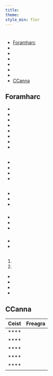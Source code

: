 ```yaml
---
title:
theme:
style_min: fíor
---
```

# 

## 

* [Foramharc]()
* []()
* []()
* []()
* []()
* []()
* []()
* [CCanna]()

<a id="overview"></a>

## Foramharc





* 
* 
* 
* 
* 
* 
* 
* 

<a id="newcourses"></a>

## 





* 
* 
* 
* 

<a id="circletime"></a>

## 





### 

* 
* 
* 

### 

* 
* 
* 

### 

* 
* 

<a id="scaffolding"></a>

## 





1. 
2. 









* 
* 
* 
* 

<a id="unplugged"></a>

## 

<a id="endofcourse"></a>

## 

<a id="conclusion"></a>

## 

<a id="faq"></a>

## CCanna

| Ceist | Freagra |
| ----- | ------- |
| ****  |         |
| ****  |         |
| ****  |         |
| ****  |         |
| ****  |         |